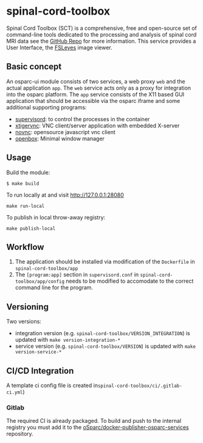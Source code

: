 # spinal-cord-toolbox

Spinal Cord Toolbox (SCT) is a comprehensive, free and open-source set of command-line tools dedicated to the processing and analysis of spinal cord MRI data see the [GitHub Repo](https://github.com/spinalcordtoolbox/spinalcordtoolbox) for more information. This service provides a User Interface, the [FSLeyes](https://fsl.fmrib.ox.ac.uk/fsl/fslwiki/FSLeyes) image viewer.

## Basic concept

An osparc-ui module consists of two services, a web proxy ```web``` and the actual application ```app```.  The ```web``` service acts only as a proxy for integration into the osparc platform. The ```app``` service consists of the X11 based GUI application that should be accessible via the osparc iframe and some additional supporting programs:
- [supervisord](http://supervisord.org/): to control the processes in the container
- [xtigervnc](https://tigervnc.org/): VNC client/server application with embedded X-server
- [novnc](https://novnc.com/info.html): opensource javascript vnc client
- [openbox](http://openbox.org/wiki/Main_Page): Minimal window manager

## Usage


Build the module:
```console
$ make build
```
To run locally at and visit http://127.0.0.1:28080
```console
make run-local
```
To publish in local throw-away registry:
```console
make publish-local
```

## Workflow

1. The application should be installed via modification of the ```Dockerfile``` in ```spinal-cord-toolbox/app```
2. The  ```[program:app]``` section in ```supervisord.conf``` in ```spinal-cord-toolbox/app/config```  needs to be modified to accomodate to the correct command line for the program.

## Versioning

Two versions:

- integration version (e.g. ```spinal-cord-toolbox/VERSION_INTEGRATION```) is updated with ``make version-integration-*``
- service version (e.g. ```spinal-cord-toolbox/VERSION```) is updated with ``make version-service-*``

## CI/CD Integration
A template ci config file is created in```spinal-cord-toolbox/ci/.gitlab-ci.yml```)

### Gitlab

The required CI is already packaged.
To build and push to the internal registry you must add it to the [oSparc/docker-publisher-osparc-services](https://git.speag.com/oSparc/docker-publisher-osparc-services) repository.